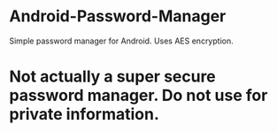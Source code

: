 # Android-Password-Manager
Simple password manager for Android.  Uses AES encryption.

# Not actually a super secure password manager.  Do not use for private information.
